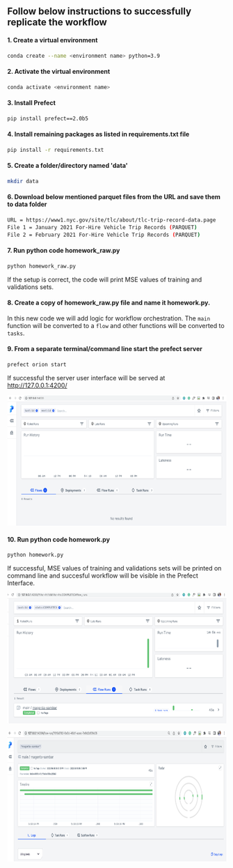 ## Follow below instructions to successfully replicate the workflow

#### 1. Create a virtual environment
```bash
conda create --name <environment name> python=3.9
```

#### 2. Activate the virtual environment
```bash
conda activate <environment name>
```

#### 3. Install Prefect 
```bash
pip install prefect==2.0b5
```

#### 4. Install remaining packages as listed in requirements.txt file
```bash
pip install -r requirements.txt
```

#### 5. Create a folder/directory named 'data'
```bash
mkdir data
```

#### 6. Download below mentioned parquet files from the URL and save them to data folder
```bash
URL = https://www1.nyc.gov/site/tlc/about/tlc-trip-record-data.page
File 1 = January 2021 For-Hire Vehicle Trip Records (PARQUET)
File 2 = February 2021 For-Hire Vehicle Trip Records (PARQUET)
```

#### 7. Run python code homework_raw.py
```bash
python homework_raw.py
```
If the setup is correct, the code will print MSE values of training and validations sets.

#### 8. Create a copy of homework_raw.py file and name it homework.py. 
In this new code we will add logic for workflow orchestration. The ```main``` function will be converted to a ```flow``` and 
other functions will be converted to ```tasks```.


#### 9. From a separate terminal/command line start the prefect server
```bash
prefect orion start
```
If successful the server user interface will be served at http://127.0.0.1:4200/

<img src="https://github.com/tanmaybhardwaj/mlops-zoomcamp/blob/main/03-Orchestration%20and%20ML%20Pipelines/images/orion%20server%20startup.png" width="700" height="300">

#### 10. Run python code homework.py 
```bash
python homework.py
```
If successful, MSE values of training and validations sets will be printed on command line and succesful workflow will be visible in the Prefect Interface.

<img src="https://github.com/tanmaybhardwaj/mlops-zoomcamp/blob/main/03-Orchestration%20and%20ML%20Pipelines/images/successful%20flow-01%20.png" width="700" height="300">

<img src="https://github.com/tanmaybhardwaj/mlops-zoomcamp/blob/main/03-Orchestration%20and%20ML%20Pipelines/images/successful%20flow-02.png" width="700"
     height="300">
